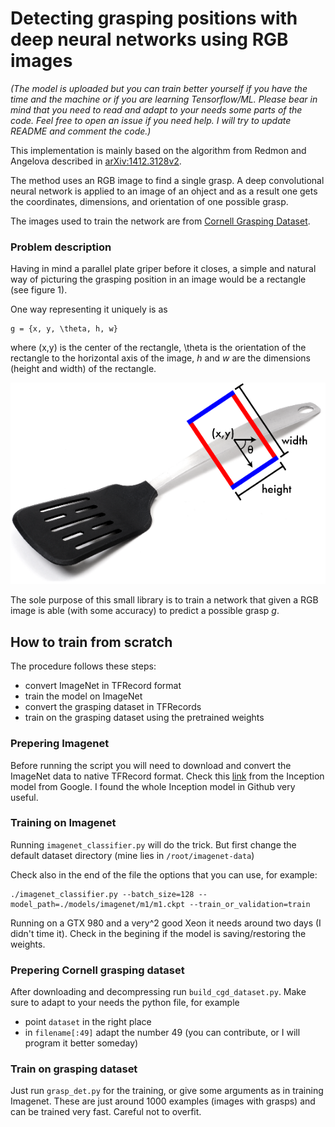 # Detecting grasping positions with deep neural networks using RGB images

_(The model is uploaded but you can train better yourself if you have the time and the machine or if you are learning Tensorflow/ML. Please bear in mind that you need to read and adapt to your needs some parts of the code. Feel free to open an issue if you need help. I will try to update README and comment the code.)_

This implementation is mainly based on the algorithm from Redmon and Angelova described in [arXiv:1412.3128v2](https://arxiv.org/abs/1412.3128).

The method uses an RGB image to find a single grasp. A deep convolutional neural network is applied to an image of an ohject and as a result one gets the coordinates, dimensions, and orientation of one possible grasp.

The images used to train the network are from [Cornell Grasping Dataset](http://pr.cs.cornell.edu/grasping/rect_data/data.php).

### Problem description

Having in mind a parallel plate griper before it closes, a simple and natural way of picturing the grasping position in an image would be a rectangle (see figure 1).

One way representing it uniquely is as 

    g = {x, y, \theta, h, w}

where (x,y) is the center of the rectangle, \theta is the orientation of the rectangle to the horizontal axis of the image, _h_ and _w_ are the dimensions (height and width) of the rectangle.

![alt text](./figures/grasp_rep.png)

The sole purpose of this small library is to train a network that given a RGB image is able (with some accuracy) to predict a possible grasp _g_.


## How to train from scratch

The procedure follows these steps:

  - convert ImageNet in TFRecord format
  - train the model on ImageNet
  - convert the grasping dataset in TFRecords
  - train on the grasping dataset using the pretrained weights

### Prepering Imagenet

Before running the script you will need to download and convert the ImageNet data to native TFRecord format. Check this [link](https://github.com/tensorflow/models/tree/master/research/inception#getting-started) from the Inception model from Google. I found the whole Inception model in Github very useful.

### Training on Imagenet

Running `imagenet_classifier.py` will do the trick. But first change the default dataset directory (mine lies in `/root/imagenet-data`)

Check also in the end of the file the options that you can use, for example:

    ./imagenet_classifier.py --batch_size=128 --model_path=./models/imagenet/m1/m1.ckpt --train_or_validation=train

Running on a GTX 980 and a very^2 good Xeon it needs around two days (I didn't time it). Check in the begining if the model is saving/restoring the weights. 

### Prepering Cornell grasping dataset

After downloading and decompressing run `build_cgd_dataset.py`. Make sure to adapt to your needs the python file, for example 

  - point `dataset` in the right place 
  - in `filename[:49]` adapt the number 49 (you can contribute, or I will program it better someday)

### Train on grasping dataset

Just run `grasp_det.py` for the training, or give some arguments as in training Imagenet. These are just around 1000 examples (images with grasps) and can be trained very fast.  Careful not to overfit.
